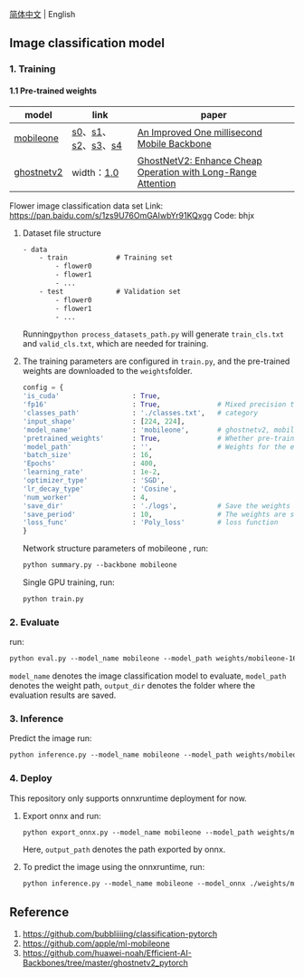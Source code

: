 [简体中文](README.md) | English

## Image classification model

### 1. Training

#### 1.1 Pre-trained weights

| model | link | paper |
| - | - | - |
| [mobileone](https://github.com/apple/ml-mobileone) | [s0](https://github.com/hao-ux/image-classification-pytorch/releases/download/weights/mobileone_s0_unfused.pth.tar)、[s1](https://github.com/hao-ux/image-classification-pytorch/releases/download/weights/mobileone_s1_unfused.pth.tar)、[s2](https://github.com/hao-ux/image-classification-pytorch/releases/download/weights/mobileone_s2_unfused.pth.tar)、[s3](https://github.com/hao-ux/image-classification-pytorch/releases/download/weights/mobileone_s3_unfused.pth.tar)、[s4](https://github.com/hao-ux/image-classification-pytorch/releases/download/weights/mobileone_s4_unfused.pth.tar) | [An Improved One millisecond Mobile Backbone](https://arxiv.org/pdf/2206.04040.pdf) |
| [ghostnetv2](https://github.com/huawei-noah/Efficient-AI-Backbones/tree/master/ghostnetv2_pytorch) | width：[1.0](https://github.com/hao-ux/image-classification-pytorch/releases/download/weights/ck_ghostnetv2_10.pth.tar) | [GhostNetV2: Enhance Cheap Operation with Long-Range Attention](https://openreview.net/pdf/6db544c65bbd0fa7d7349508454a433c112470e2.pdf) |

Flower image classification data set
Link: https://pan.baidu.com/s/1zs9U76OmGAIwbYr91KQxgg
Code: bhjx

1. Dataset file structure
    ```txt
    - data
        - train            # Training set
            - flower0
            - flower1
            - ...
        - test             # Validation set
            - flower0
            - flower1
            - ...
    ```
    Running`python process_datasets_path.py` will generate `train_cls.txt` and `valid_cls.txt`, which are needed for training.

2. The training parameters are configured in `train.py`, and the pre-trained weights are downloaded to the `weights`folder.
    ```python
    config = {
    'is_cuda'                  : True,         
    'fp16'                     : True,              # Mixed precision training  
    'classes_path'             : './classes.txt',   # category
    'input_shape'              : [224, 224],        
    'model_name'               : 'mobileone',       # ghostnetv2, mobileone
    'pretrained_weights'       : True,              # Whether pre-training weights are required重
    'model_path'               : '',                # Weights for the entire model
    'batch_size'               : 16,
    'Epochs'                   : 400,
    'learning_rate'            : 1e-2,
    'optimizer_type'           : 'SGD',
    'lr_decay_type'            : 'Cosine',
    'num_worker'               : 4,
    'save_dir'                 : './logs',          # Save the weights and loss的文件夹
    'save_period'              : 10,                # The weights are saved every 10 epochs
    'loss_func'                : 'Poly_loss'        # loss function
    }
    ```

    Network structure parameters of mobileone , run:
    ```txt
    python summary.py --backbone mobileone
    ```
    Single GPU training, run:
    ```txt
    python train.py
    ```


### 2. Evaluate

run:
```txt
python eval.py --model_name mobileone --model_path weights/mobileone-16e-s0-flower.pth --output_dir eval_out
```
`model_name` denotes the image classification model to evaluate, `model_path` denotes the weight path, `output_dir` denotes the folder where the evaluation results are saved.

### 3. Inference

Predict the image run:
```txt
python inference.py --model_name mobileone --model_path weights/mobileone-16e-s0-flower.pth
```

### 4. Deploy

This repository only supports onnxruntime deployment for now.
1. Export onnx and run:
    ```txt
    python export_onnx.py --model_name mobileone --model_path weights/mobileone-16e-s0-flower.pth --output_path weights/mobileone-16e-s0-flower.onnx
    ```
    Here, `output_path` denotes the path exported by onnx.

2. To predict the image using the onnxruntime, run:
    ```txt
    python inference.py --model_name mobileone --model_onnx ./weights/mobileone-16e-s0-flower.onnx --infer_onnx 1
    ```


## Reference

1. https://github.com/bubbliiiing/classification-pytorch
2. https://github.com/apple/ml-mobileone
3. https://github.com/huawei-noah/Efficient-AI-Backbones/tree/master/ghostnetv2_pytorch
